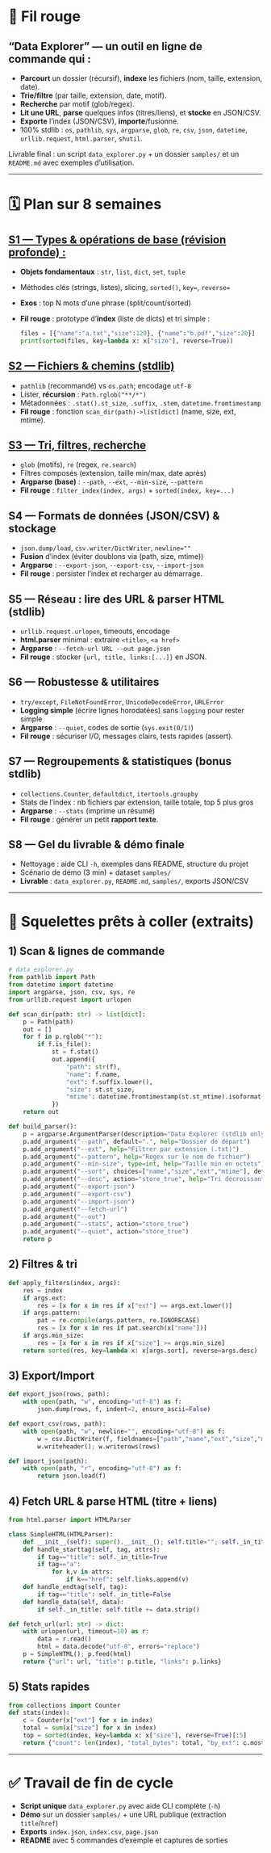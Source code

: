 # 🎯 Fil rouge

## “Data Explorer” — un outil en ligne de commande qui :

- **Parcourt** un dossier (récursif), **indexe** les fichiers (nom, taille, extension, date).
- **Trie/filtre** (par taille, extension, date, motif).
- **Recherche** par motif (glob/regex).
- **Lit une URL**, **parse** quelques infos (titres/liens), et **stocke** en JSON/CSV.
- **Exporte** l’index (JSON/CSV), **importe**/fusionne.
- 100% stdlib : `os`, `pathlib`, `sys`, `argparse`, `glob`, `re`, `csv`, `json`, `datetime`, `urllib.request`, `html.parser`, `shutil`.

Livrable final : un script `data_explorer.py` + un dossier `samples/` et un `README.md` avec exemples d’utilisation.

---

# 🗓️ Plan sur 8 semaines

## [S1 — Types & opérations de base (révision profonde) : ](./day01/day01.md)

- **Objets fondamentaux** : `str`, `list`, `dict`, `set`, `tuple`
- Méthodes clés (strings, listes), slicing, `sorted()`, `key=`, `reverse=`
- **Exos** : top N mots d’une phrase (split/count/sorted)
- **Fil rouge** : prototype d’**index** (liste de dicts) et tri simple :

  ```python
  files = [{"name":"a.txt","size":120}, {"name":"b.pdf","size":20}]
  print(sorted(files, key=lambda x: x["size"], reverse=True))
  ```

## [S2 — Fichiers & chemins (stdlib)](./day02/day02.md)

- `pathlib` (recommandé) vs `os.path`; encodage `utf-8`
- Lister, **récursion** : `Path.rglob("**/*")`
- Métadonnées : `.stat().st_size`, `.suffix`, `.stem`, `datetime.fromtimestamp`
- **Fil rouge** : fonction `scan_dir(path)->list[dict]` (name, size, ext, mtime).

## [S3 — Tri, filtres, recherche](./day03/day03.md)

- `glob` (motifs), `re` (regex, `re.search`)
- Filtres composés (extension, taille min/max, date après)
- **Argparse (base)** : `--path`, `--ext`, `--min-size`, `--pattern`
- **Fil rouge** : `filter_index(index, args)` + `sorted(index, key=...)`

## S4 — Formats de données (JSON/CSV) & stockage

- `json.dump/load`, `csv.writer/DictWriter`, `newline=""`
- **Fusion** d’index (éviter doublons via (path, size, mtime))
- **Argparse** : `--export-json`, `--export-csv`, `--import-json`
- **Fil rouge** : persister l’index et recharger au démarrage.

## S5 — Réseau : lire des URL & parser HTML (stdlib)

- `urllib.request.urlopen`, timeouts, encodage
- **html.parser** minimal : extraire `<title>`, `<a href>`
- **Argparse** : `--fetch-url URL --out page.json`
- **Fil rouge** : stocker `{url, title, links:[...]}` en JSON.

## S6 — Robustesse & utilitaires

- `try/except`, `FileNotFoundError`, `UnicodeDecodeError`, `URLError`
- **Logging simple** (écrire lignes horodatées) sans `logging` pour rester simple
- **Argparse** : `--quiet`, codes de sortie (`sys.exit(0/1)`)
- **Fil rouge** : sécuriser I/O, messages clairs, tests rapides (assert).

## S7 — Regroupements & statistiques (bonus stdlib)

- `collections.Counter`, `defaultdict`, `itertools.groupby`
- Stats de l’index : nb fichiers par extension, taille totale, top 5 plus gros
- **Argparse** : `--stats` (imprime un résumé)
- **Fil rouge** : générer un petit **rapport texte**.

## S8 — Gel du livrable & démo finale

- Nettoyage : aide CLI `-h`, exemples dans README, structure du projet
- Scénario de démo (3 min) + dataset `samples/`
- **Livrable** : `data_explorer.py`, `README.md`, `samples/`, exports JSON/CSV

---

# 🧩 Squelettes prêts à coller (extraits)

## 1) Scan & lignes de commande

```python
# data_explorer.py
from pathlib import Path
from datetime import datetime
import argparse, json, csv, sys, re
from urllib.request import urlopen

def scan_dir(path: str) -> list[dict]:
    p = Path(path)
    out = []
    for f in p.rglob("*"):
        if f.is_file():
            st = f.stat()
            out.append({
                "path": str(f),
                "name": f.name,
                "ext": f.suffix.lower(),
                "size": st.st_size,
                "mtime": datetime.fromtimestamp(st.st_mtime).isoformat(timespec="seconds"),
            })
    return out

def build_parser():
    p = argparse.ArgumentParser(description="Data Explorer (stdlib only)")
    p.add_argument("--path", default=".", help="Dossier de départ")
    p.add_argument("--ext", help="Filtrer par extension (.txt)")
    p.add_argument("--pattern", help="Regex sur le nom de fichier")
    p.add_argument("--min-size", type=int, help="Taille min en octets")
    p.add_argument("--sort", choices=["name","size","ext","mtime"], default="size")
    p.add_argument("--desc", action="store_true", help="Tri décroissant")
    p.add_argument("--export-json")
    p.add_argument("--export-csv")
    p.add_argument("--import-json")
    p.add_argument("--fetch-url")
    p.add_argument("--out")
    p.add_argument("--stats", action="store_true")
    p.add_argument("--quiet", action="store_true")
    return p
```

## 2) Filtres & tri

```python
def apply_filters(index, args):
    res = index
    if args.ext:
        res = [x for x in res if x["ext"] == args.ext.lower()]
    if args.pattern:
        pat = re.compile(args.pattern, re.IGNORECASE)
        res = [x for x in res if pat.search(x["name"])]
    if args.min_size:
        res = [x for x in res if x["size"] >= args.min_size]
    return sorted(res, key=lambda x: x[args.sort], reverse=args.desc)
```

## 3) Export/Import

```python
def export_json(rows, path):
    with open(path, "w", encoding="utf-8") as f:
        json.dump(rows, f, indent=2, ensure_ascii=False)

def export_csv(rows, path):
    with open(path, "w", newline="", encoding="utf-8") as f:
        w = csv.DictWriter(f, fieldnames=["path","name","ext","size","mtime"])
        w.writeheader(); w.writerows(rows)

def import_json(path):
    with open(path, "r", encoding="utf-8") as f:
        return json.load(f)
```

## 4) Fetch URL & parse HTML (titre + liens)

```python
from html.parser import HTMLParser

class SimpleHTML(HTMLParser):
    def __init__(self): super().__init__(); self.title=""; self._in_title=False; self.links=[]
    def handle_starttag(self, tag, attrs):
        if tag=="title": self._in_title=True
        if tag=="a":
            for k,v in attrs:
                if k=="href": self.links.append(v)
    def handle_endtag(self, tag):
        if tag=="title": self._in_title=False
    def handle_data(self, data):
        if self._in_title: self.title += data.strip()

def fetch_url(url: str) -> dict:
    with urlopen(url, timeout=10) as r:
        data = r.read()
        html = data.decode("utf-8", errors="replace")
    p = SimpleHTML(); p.feed(html)
    return {"url": url, "title": p.title, "links": p.links}
```

## 5) Stats rapides

```python
from collections import Counter
def stats(index):
    c = Counter(x["ext"] for x in index)
    total = sum(x["size"] for x in index)
    top = sorted(index, key=lambda x: x["size"], reverse=True)[:5]
    return {"count": len(index), "total_bytes": total, "by_ext": c.most_common(), "top5": top}
```

---

# ✅ Travail de fin de cycle

- **Script unique** `data_explorer.py` avec aide CLI complète (`-h`)
- **Démo** sur un dossier `samples/` + une URL publique (extraction `title`/`href`)
- **Exports** `index.json`, `index.csv`, `page.json`
- **README** avec 5 commandes d’exemple et captures de sorties
